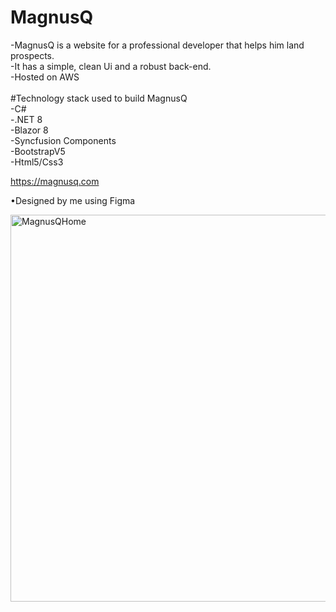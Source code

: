 # MagnusQ

-MagnusQ is a website for a professional developer that helps him land prospects. <br />
-It has a simple, clean Ui and a robust back-end. <br />
-Hosted on AWS 
<br />
<br />
#Technology stack used to build MagnusQ <br />
-C# <br />
-.NET 8 <br />
-Blazor 8 <br />
-Syncfusion Components <br />
-BootstrapV5 <br />
-Html5/Css3 <br />

https://magnusq.com

•Designed by me using Figma 

<img width="619" alt="MagnusQHome" src="https://github.com/user-attachments/assets/a69ba3ea-ca2d-44db-8a8f-9debb4f00657">

